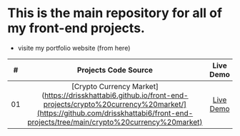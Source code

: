 # This is the main repository for all of my front-end projects.

- visite my portfolio website (from here)

| # | Projects Code Source | Live Demo |
|:---:|:--------------------------:|:-----------:|
| 01 | [Crypto Currency Market](https://drisskhattabi6.github.io/front-end-projects/crypto%20currency%20market/](https://github.com/drisskhattabi6/front-end-projects/tree/main/crypto%20currency%20market) | [Live Demo](https://drisskhattabi6.github.io/front-end-projects/crypto%20currency%20market/) |
